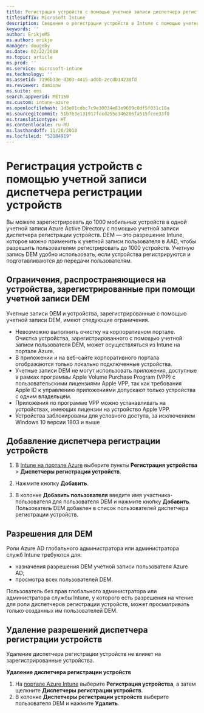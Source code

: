 ```yaml
---
title: Регистрация устройств с помощью учетной записи диспетчера регистрации устройств
titlesuffix: Microsoft Intune
description: Сведения о регистрации устройств в Intune с помощью учетной записи диспетчера регистрации устройств. "
keywords: ''
author: ErikjeMS
ms.author: erikje
manager: dougeby
ms.date: 02/22/2018
ms.topic: article
ms.prod: ''
ms.service: microsoft-intune
ms.technology: ''
ms.assetid: 7196b33e-d303-4415-ad0b-2ecdb14230fd
ms.reviewer: damionw
ms.suite: ems
search.appverid: MET150
ms.custom: intune-azure
ms.openlocfilehash: 1d3e01cdbc7c9e30034e83e9609c0df5f031c18a
ms.sourcegitcommit: 51b763e131917fccd255c346286fa515fcee33f0
ms.translationtype: HT
ms.contentlocale: ru-RU
ms.lasthandoff: 11/20/2018
ms.locfileid: "52184919"
---
```

# <a name="enroll-devices-by-using-a-device-enrollment-manager-account"></a>Регистрация устройств с помощью учетной записи диспетчера регистрации устройств

Вы можете зарегистрировать до 1000 мобильных устройств в одной учетной записи Azure Active Directory с помощью учетной записи диспетчера регистрации устройств. DEM — это разрешение Intune, которое можно применить к учетной записи пользователя в AAD, чтобы разрешить пользователям регистрировать до 1000 устройств. Учетную запись DEM удобно использовать, если устройства регистрируются и подготавливаются до передачи пользователям.

## <a name="limitations-of-devices-that-are-enrolled-with-a-dem-account"></a>Ограничения, распространяющиеся на устройства, зарегистрированные при помощи учетной записи DEM

Учетные записи DEM и устройства, зарегистрированные с помощью учетной записи DEM, имеют следующие ограничения.

  - Невозможно выполнить очистку на корпоративном портале. Очистка устройства, зарегистрированного с помощью учетной записи пользователя DEM, может осуществляться из Intune на портале Azure.
  - В приложении и на веб-сайте корпоративного портала отображаются только локально подключенные устройства.
  - Учетные записи DEM не могут использовать приложения, доступные в рамках программы Apple Volume Purchase Program (VPP) с пользовательскими лицензиями Apple VPP, так как требования Apple ID к управлению приложениями допускают только устройства с одним владельцем.
  - Приложения по программе VPP можно устанавливать на устройствах, имеющих лицензии на устройство Apple VPP.
  - Устройства заблокированы для условного доступа, за исключением Windows 10 версии 1803 и выше


## <a name="add-a-device-enrollment-manager"></a>Добавление диспетчера регистрации устройств

1.  В [Intune на портале Azure](https://aka.ms/intuneportal) выберите пункты **Регистрация устройства** > **Диспетчеры регистрации устройств**.

2.  Нажмите кнопку **Добавить**.

3.  В колонке **Добавить пользователя** введите имя участника-пользователя для пользователя DEM и нажмите кнопку **Добавить**. Пользователь DEM добавлен в список пользователей диспетчера регистрации устройств.

## <a name="permissions-for-dem"></a>Разрешения для DEM

Роли Azure AD глобального администратора или администратора служб Intune требуются для:
- назначения разрешения DEM учетной записи пользователя Azure AD;
- просмотра всех пользователей DEM.

Пользователь без прав глобального администратора или администратора службы Intune, у которого есть разрешения на чтение для роли диспетчеров регистрации устройств, может просматривать только созданных им пользователей DEM.


## <a name="remove-device-enrollment-manager-permissions"></a>Удаление разрешений диспетчера регистрации устройств

Удаление диспетчера регистрации устройств не влияет на зарегистрированные устройства.

**Удаление диспетчера регистрации устройств**

1. На [портале Azure Intune](https://aka.ms/intuneportal) выберите **Регистрация устройства**, а затем щелкните **Диспетчеры регистрации устройств**.
2. В колонке **Диспетчеры регистрации устройств** выберите пользователя DEM и нажмите **Удалить**.

